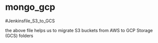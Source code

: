 # mongo_gcp

#Jenkinsfile_S3_to_GCS

the above file helps us to migrate S3 buckets from AWS to GCP Storage (GCS) folders
